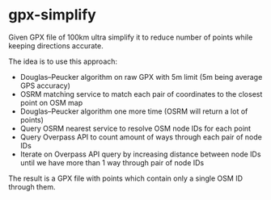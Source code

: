 # gpx-simplify

Given GPX file of 100km ultra simplify it to reduce number of points while keeping directions accurate.

The idea is to use this approach:

- Douglas–Peucker algorithm on raw GPX with 5m limit (5m being average GPS accuracy)
- OSRM matching service to match each pair of coordinates to the closest point on OSM map
- Douglas–Peucker algorithm one more time (OSRM will return a lot of points)
- Query OSRM nearest service to resolve OSM node IDs for each point
- Query Overpass API to count amount of ways through each pair of node IDs
- Iterate on Overpass API query by increasing distance between node IDs until we have more than 1 way through pair of node IDs

The result is a GPX file with points which contain only a single OSM ID through them.
